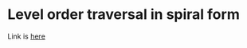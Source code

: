 # Level order traversal in spiral form
Link is [here](https://practice.geeksforgeeks.org/problems/level-order-traversal-in-spiral-form/1)